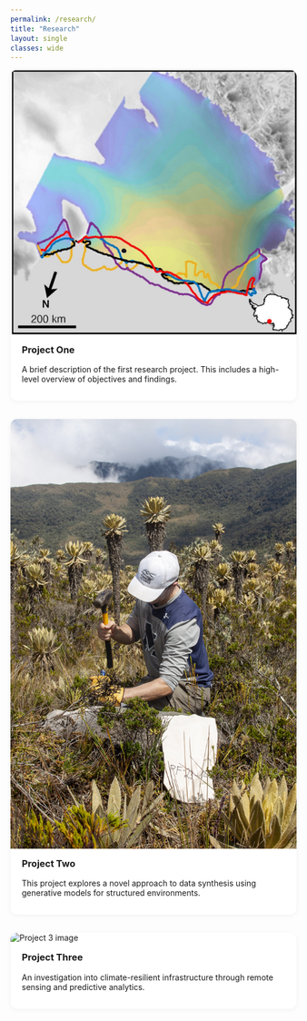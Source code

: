 ```yaml
---
permalink: /research/
title: "Research"
layout: single
classes: wide
---
```


<style>
.research-grid {
  display: grid;
  grid-template-columns: repeat(auto-fit, minmax(300px, 1fr));
  gap: 2rem;
}
.research-card {
  background: #fff;
  border-radius: 12px;
  box-shadow: 0 2px 8px rgba(0,0,0,0.05);
  overflow: hidden;
  display: flex;
  flex-direction: column;
}
.research-card img {
  width: 100%;
  height: auto;
}
.research-content {
  padding: 1rem 1.25rem;
}
.research-content h3 {
  margin-top: 0;
}
</style>

<div class="research-grid">

<div class="research-card">
  <img src="/assets/images/project1.jpg" alt="Project 1 image">
  <div class="research-content">
    <h3>Project One</h3>
    <p>A brief description of the first research project. This includes a high-level overview of objectives and findings.</p>
  </div>
</div>

<div class="research-card">
  <img src="/assets/images/project2.jpg" alt="Project 2 image">
  <div class="research-content">
    <h3>Project Two</h3>
    <p>This project explores a novel approach to data synthesis using generative models for structured environments.</p>
  </div>
</div>

<div class="research-card">
  <img src="/assets/images/project3.pdf" alt="Project 3 image">
  <div class="research-content">
    <h3>Project Three</h3>
    <p>An investigation into climate-resilient infrastructure through remote sensing and predictive analytics.</p>
  </div>
</div>

<!-- Add more cards below as needed -->

</div>


